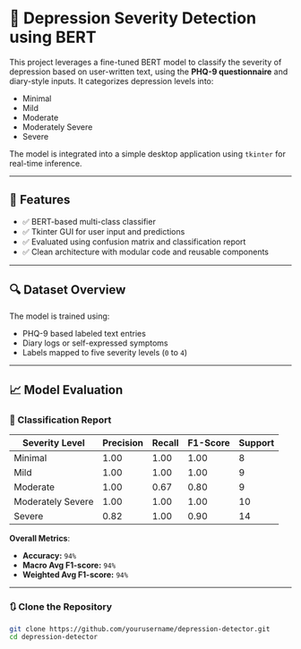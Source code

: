 # 🧠 Depression Severity Detection using BERT

This project leverages a fine-tuned BERT model to classify the severity of depression based on user-written text, using the **PHQ-9 questionnaire** and diary-style inputs. It categorizes depression levels into:

- Minimal
- Mild
- Moderate
- Moderately Severe
- Severe

The model is integrated into a simple desktop application using `tkinter` for real-time inference.

---

## 🚀 Features

- ✅ BERT-based multi-class classifier
- ✅ Tkinter GUI for user input and predictions
- ✅ Evaluated using confusion matrix and classification report
- ✅ Clean architecture with modular code and reusable components

---

## 🔍 Dataset Overview

The model is trained using:
- PHQ-9 based labeled text entries
- Diary logs or self-expressed symptoms
- Labels mapped to five severity levels (`0` to `4`)

---

## 📈 Model Evaluation

### 🧾 Classification Report

| **Severity Level**    | **Precision** | **Recall** | **F1-Score** | **Support** |
|-----------------------|---------------|------------|--------------|-------------|
| Minimal               | 1.00          | 1.00       | 1.00         | 8           |
| Mild                  | 1.00          | 1.00       | 1.00         | 9           |
| Moderate              | 1.00          | 0.67       | 0.80         | 9           |
| Moderately Severe     | 1.00          | 1.00       | 1.00         | 10          |
| Severe                | 0.82          | 1.00       | 0.90         | 14          |

**Overall Metrics**:
- **Accuracy:** `94%`
- **Macro Avg F1-score:** `94%`
- **Weighted Avg F1-score:** `94%`

---

### 🔃 Clone the Repository

```bash
git clone https://github.com/yourusername/depression-detector.git
cd depression-detector

